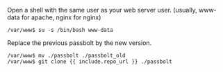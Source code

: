 Open a shell with the same user as your web server user. (usually, www-data for apache, nginx for nginx)

```shell
/var/www$ su -s /bin/bash www-data
```

Replace the previous passbolt by the new version.

```shell
/var/www$ mv ./passbolt ./passbolt_old
/var/www$ git clone {{ include.repo_url }} ./passbolt
```
